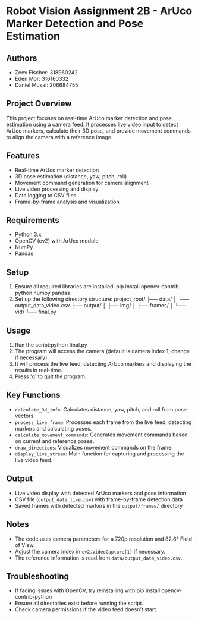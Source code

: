 # Robot Vision Assignment 2B - ArUco Marker Detection and Pose Estimation

## Authors
- Zeev Fischer: 318960242
- Eden Mor: 316160332
- Daniel Musai: 206684755

## Project Overview
This project focuses on real-time ArUco marker detection and pose estimation using a camera feed. It processes live video input to detect ArUco markers, calculate their 3D pose, and provide movement commands to align the camera with a reference image.

## Features
- Real-time ArUco marker detection
- 3D pose estimation (distance, yaw, pitch, roll)
- Movement command generation for camera alignment
- Live video processing and display
- Data logging to CSV files
- Frame-by-frame analysis and visualization

## Requirements
- Python 3.x
- OpenCV (cv2) with ArUco module
- NumPy
- Pandas

## Setup
1. Ensure all required libraries are installed:
pip install opencv-contrib-python numpy pandas
2. Set up the following directory structure:
project_root/
├── data/
│   └── output_data_video.csv
├── output/
│   ├── img/
│   ├── frames/
│   └── vid/
└── final.py

## Usage
1. Run the script:python final.py
2. The program will access the camera (default is camera index 1, change if necessary).
3. It will process the live feed, detecting ArUco markers and displaying the results in real-time.
4. Press 'q' to quit the program.

## Key Functions
- `calculate_3d_info`: Calculates distance, yaw, pitch, and roll from pose vectors.
- `process_live_frame`: Processes each frame from the live feed, detecting markers and calculating poses.
- `calculate_movement_commands`: Generates movement commands based on current and reference poses.
- `draw_directions`: Visualizes movement commands on the frame.
- `display_live_stream`: Main function for capturing and processing the live video feed.

## Output
- Live video display with detected ArUco markers and pose information
- CSV file (`output_data_live.csv`) with frame-by-frame detection data
- Saved frames with detected markers in the `output/frames/` directory

## Notes
- The code uses camera parameters for a 720p resolution and 82.6° Field of View.
- Adjust the camera index in `cv2.VideoCapture(1)` if necessary.
- The reference information is read from `data/output_data_video.csv`.

## Troubleshooting
- If facing issues with OpenCV, try reinstalling with:pip install opencv-contrib-python
- Ensure all directories exist before running the script.
- Check camera permissions if the video feed doesn't start.
